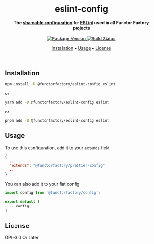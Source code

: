 <!-- Title -->
<h1 align="center">
  eslint-config
</h1>

<!-- Description -->
<h4 align="center"> 
  The <a href="https://eslint.org/docs/latest/extend/shareable-configs">shareable configuration</a>
  for <a href="https://eslint.org/">ESLint</a> used in all Functor Factory projects
</h4>

<!-- Badges -->
<p align="center">
  <a href="https://www.npmjs.com/package/@functorfactory/eslint-config">
    <img
      src="https://img.shields.io/npm/v/@functorfactory/eslint-config?style=flat-square"
      alt="Package Version"
    />
  </a>

  <a href="https://github.com/FunctorFactory/eslint-config/actions?query=branch%3Amain+workflow%3ARelease">
    <img
       src="https://img.shields.io/github/actions/workflow/status/functorfactory/eslint-config/release.yml?branch=main?style=flat-square"
      alt="Build Status"
    />
  </a>
</p>

<!-- Quicklinks -->
<p align="center">
  <a href="#installation">Installation</a> •
  <a href="#usage">Usage</a> •
  <a href="#license">License</a>
</p>

<br>

## Installation

```sh
npm install -D @functorfactory/eslint-config eslint
```

or

```sh
yarn add -D @functorfactory/eslint-config eslint
```

or

```sh
pnpm add -D @functorfactory/eslint-config eslint
```

## Usage

To use this configuration, add it to your `extends` field

```json
{
  ...
  "extends": "@functorfactory/prettier-config"
  ...
}
```

You can also add it to your flat config 

``` javascript
import config from '@functorfactory/config';

export default [
  ...config,
]
```

## License

GPL-3.0 Or Later
